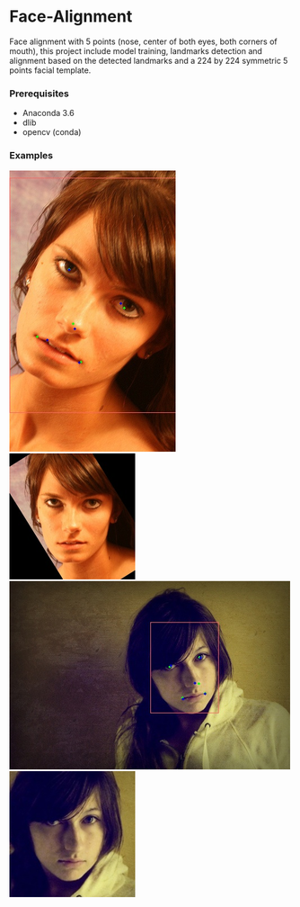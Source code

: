 # Face-Alignment
Face alignment with 5 points (nose, center of both eyes, both corners of mouth), this project include model training, landmarks detection and alignment based on the detected landmarks and a 224 by 224 symmetric 5 points facial template.


### Prerequisites
* Anaconda 3.6
* dlib
* opencv (conda)


### Examples
![Example 1: Before aligning](example_output/flickr_2_image16315_2.jpg)
![Example 1: After aligning](example_output/flickr_2_image16315.jpg)
![Example 2: Before aligning](example_output/flickr_3_image37566_2.jpg )
![Example 2: After aligning](example_output/flickr_3_image37566.jpg )
